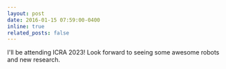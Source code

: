 ```yaml
---
layout: post
date: 2016-01-15 07:59:00-0400
inline: true
related_posts: false
---
```


I'll be attending ICRA 2023! Look forward to seeing some awesome robots and new research.
